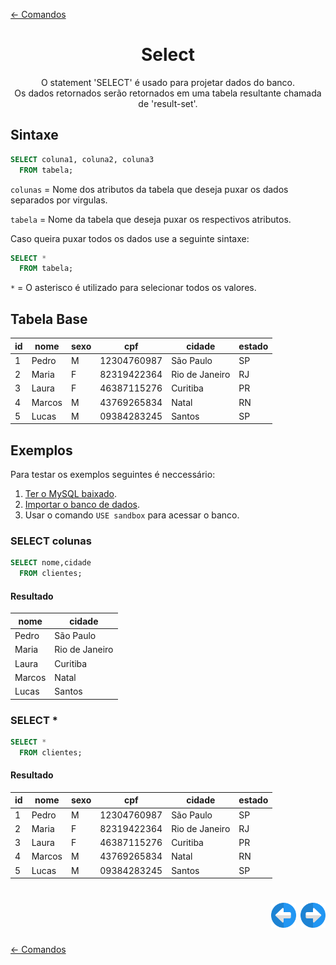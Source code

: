 [← Comandos](./comandos.md#comandos)

<h1 align="center">Select</h1>
<p align="center">O statement 'SELECT' é usado para projetar dados do banco.</br>Os dados retornados serão retornados em uma tabela resultante chamada de 'result-set'.</p>

## Sintaxe

```sql
SELECT coluna1, coluna2, coluna3
  FROM tabela;
```

```colunas``` = Nome dos atributos da tabela que deseja puxar os dados separados por virgulas.

```tabela``` = Nome da tabela que deseja puxar os respectivos atributos.

Caso queira puxar todos os dados use a seguinte sintaxe:

```sql
SELECT *
  FROM tabela;
```

```*``` = O asterisco é utilizado para selecionar todos os valores.

## Tabela Base


| id | nome   | sexo | cpf         | cidade         | estado |
|----|--------|------|-------------|----------------|--------|
|  1 | Pedro  | M    | 12304760987 | São Paulo      | SP     |
|  2 | Maria  | F    | 82319422364 | Rio de Janeiro | RJ     |
|  3 | Laura  | F    | 46387115276 | Curitiba       | PR     |
|  4 | Marcos | M    | 43769265834 | Natal          | RN     |
|  5 | Lucas  | M    | 09384283245 | Santos         | SP     |

## Exemplos

Para testar os exemplos seguintes é neccessário:

1. [Ter o MySQL baixado](../../ambiente_de_trabalho/instalando_o_mysql_server.md#instalando-o-mysql-server).
2. [Importar o banco de dados](../iniciando/iniciando.md#iniciando).
3. Usar o comando ```USE sandbox``` para acessar o banco.

### SELECT colunas

```sql
SELECT nome,cidade
  FROM clientes;
```

#### Resultado

| nome   | cidade         |
|--------|----------------|
| Pedro  | São Paulo      |
| Maria  | Rio de Janeiro |
| Laura  | Curitiba       |
| Marcos | Natal          |
| Lucas  | Santos         |

### SELECT *

```sql
SELECT *
  FROM clientes;
```

#### Resultado

| id | nome   | sexo | cpf         | cidade         | estado |
|----|--------|------|-------------|----------------|--------|
|  1 | Pedro  | M    | 12304760987 | São Paulo      | SP     |
|  2 | Maria  | F    | 82319422364 | Rio de Janeiro | RJ     |
|  3 | Laura  | F    | 46387115276 | Curitiba       | PR     |
|  4 | Marcos | M    | 43769265834 | Natal          | RN     |
|  5 | Lucas  | M    | 09384283245 | Santos         | SP     |

<h1 align="right">
<a href="./comandos.md#comandos"><img src="../../../images/previous-arrow.svg" alt="previous" width="40px"></a>
<a href="./distinct.md#distinct"><img src="../../../images/next-arrow.svg" alt="next" width="40px"></a>
</h1>

[← Comandos](./comandos.md#comandos)